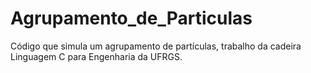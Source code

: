 # Agrupamento_de_Particulas
Código que simula um agrupamento de partículas, trabalho da cadeira Linguagem C para Engenharia da UFRGS.
